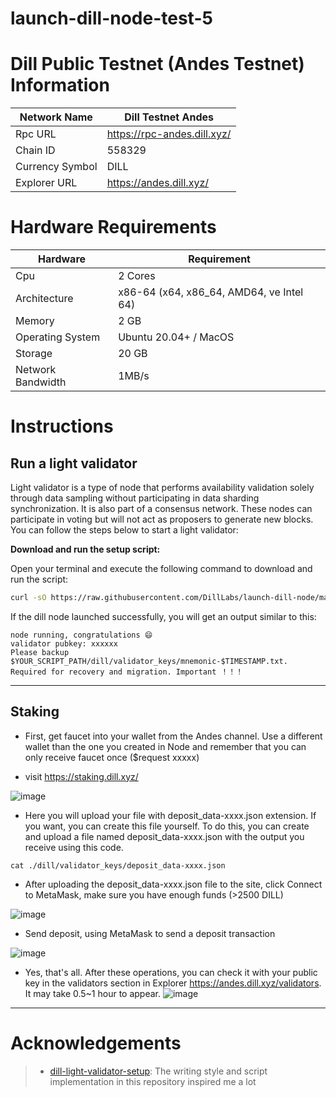 # launch-dill-node-test-5

# Dill Public Testnet (Andes Testnet) Information
| Network Name     | Dill Testnet Andes |
| ------------- | ---------------- |
Rpc URL | https://rpc-andes.dill.xyz/
Chain ID | 558329
Currency Symbol | DILL
Explorer URL | https://andes.dill.xyz/

# Hardware Requirements
| Hardware | Requirement |
| ------------- | ---------------- |
Cpu | 2 Cores
Architecture | x86-64 (x64, x86_64, AMD64, ve Intel 64)
Memory | 2 GB
Operating System | Ubuntu 20.04+ / MacOS
Storage | 20 GB
Network Bandwidth | 1MB/s 

# Instructions

## Run a light validator
Light validator is a type of node that performs availability validation solely through data sampling without participating in data sharding synchronization. It is also part of a consensus network. These nodes can participate in voting but will not act as proposers to generate new blocks. You can follow the steps below to start a light validator:


**Download and run the setup script:**

Open your terminal and execute the following command to download and run the script:

   ```sh
   curl -sO https://raw.githubusercontent.com/DillLabs/launch-dill-node/main/launch_dill_node.sh  && chmod +x launch_dill_node.sh && ./launch_dill_node.sh
   ```

If the dill node launched successfully, you will get an output similar to this:

```
node running, congratulations 😄
validator pubkey: xxxxxx
Please backup $YOUR_SCRIPT_PATH/dill/validator_keys/mnemonic-$TIMESTAMP.txt. Required for recovery and migration. Important ！！！
```
------

## Staking
- First, get faucet into your wallet from the Andes channel. Use a different wallet than the one you created in Node and remember that you can only receive faucet once ($request xxxxx)

- visit https://staking.dill.xyz/

![image](./pics/staking_upload.png)

- Here you will upload your file with deposit_data-xxxx.json extension. If you want, you can create this file yourself. To do this, you can create and upload a file named deposit_data-xxxx.json with the output you receive using this code.
```
cat ./dill/validator_keys/deposit_data-xxxx.json
```

- After uploading the deposit_data-xxxx.json file to the site, click Connect to MetaMask, make sure you have enough funds (>2500 DILL)

![image](./pics/staking_connect_wallet.png)

- Send deposit, using MetaMask to send a deposit transaction

![image](./pics/staking_transaction.png)

- Yes, that's all. After these operations, you can check it with your public key in the validators section in Explorer https://andes.dill.xyz/validators. It may take 0.5~1 hour to appear.
![image](./pics/validator_search.png)

------

# Acknowledgements
>- [dill-light-validator-setup](https://github.com/99kartlos/dill-light-validator-setup):  The writing style and script implementation in this repository inspired me a lot
>
